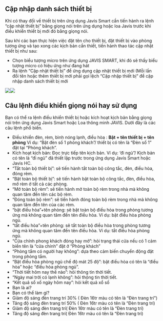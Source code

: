 ## Cập nhập danh sách thiết bị

Khi có thay đổi về thiết bị trên ứng dụng Javis Smart cần tiến hành ra lệnh “cập nhật thiết bị” bằng giọng nói trên ứng dụng hoặc loa Javis trước khi điều khiển thiết bị mới đó bằng giọng nói.

Sau khi các bạn thực hiện việc đặt tên cho thiết bị, đặt thiết bị vào phòng tương ứng và tạo xong các kịch bản cần thiết, tiến hành thao tác cập nhật thiết bị như sau:

- Chọn biểu tượng micro trên ứng dụng JAVIS SMART, khi đó sẽ thấy biểu tượng micro có hiệu ứng như đang hát
- Ra lệnh “Cập nhật thiết bị” để ứng dụng cập nhật thiết bị mới (Mỗi lần đổi tên hoặc thêm thiết bị mới phải gọi lệch “Cập nhập thiết bị” để cập nhập danh sách thiết bị mới

![](../assets/Hướng%20dẫn%20cài%20đặt%20JAVIS%20HC\_V2.033.jpeg)![](../assets/Hướng%20dẫn%20cài%20đặt%20JAVIS%20HC\_V2.034.jpeg)

## Câu lệnh điều khiển giọng nói hay sử dụng

Bạn có thể ra lệnh điều khiển thiết bị hoặc kích hoạt kịch bản bằng giọng nói trên ứng dụng Javis Smart hoặc Loa thông minh JAVIS. Dưới đây là các câu lệnh phổ biến.

- Điều khiển đèn, rèm, bình nóng lạnh, điều hòa : **Bật + tên thiết bị + tên phòng** Ví dụ: “Bật đèn số 1 phòng khách”/ thiết bị có tên là “Đèn số 1” đặt tại “Phòng khách”.
- Kích hoạt kịch bản: Đọc trực tiếp tên kịch bản. Ví dụ: ‘đi ngủ”/ Kịch bản có tên là “đi ngủ” đã thiết lập trước trong ứng dụng Javis Smart hoặc Javis HC.
- “Tắt toàn bộ thiết bị”: sẽ tiến hành tắt toàn bộ công tắc, đèn, điều hòa, đóng rèm.
- “Bật toàn bộ thiết bị”: sẽ tiến hành bật toàn bộ công tắc, đèn, điều hòa, mở rèm ở tất cả các phòng.
- “Mở toàn bộ rèm”: sẽ tiến hành mở toàn bộ rèm trong nhà mà không quan tâm đến tên các bộ rèm.
- “Đóng toàn bộ rèm”: sẽ tiến hành đóng toàn bộ rèm trong nhà mà không quan tâm đến tên của các rèm.
- “bật điều hòa”+tên phòng: sẽ bật toàn bộ điều hòa trong phòng tương ứng mà không quan tâm đến tên điều hòa. Ví dụ: bật điều hòa phòng ngủ.
- “tắt điều hòa”+tên phòng: sẽ tắt toàn bộ điều hòa trong phòng tương ứng mà không quan tâm đến tên điều hòa. Ví dụ: tắt điều hòa phòng ngủ.
- “Cửa chính phong khách đóng hay mở”: hỏi trạng thái cửa nếu có 1 cảm biến tên là “cửa chính” đặt ở “Phòng khách”
- “Phòng tắm có người hay không”: dựa theo cảm biến chuyển động đặt trong phòng tắm.
- “Bật điều hòa phòng ngủ chế độ mát 25 độ”: bật điều hòa có tên là “điều hòa” hoặc “điều hòa phòng ngủ”.
- “Thời tiết hôm nay thế nào”: hỏi thông tin thời tiết.
- “Ngày mai trời có lạnh không”: hỏi thông tin thời tiết.
- “Kết quả sổ xố ngày hôm nay”: hỏi kết quả xổ số
- Bạn là ai?
- Bạn có thể làm gì?
- Giảm độ sáng đèn trang trí 30% ( Đèn 16tr màu có tên là “Đèn trang trí”)
- Tăng độ sáng đèn trang trí 50% ( Đèn 16tr màu có tên là “Đèn trang trí)
- Giảm độ sáng đèn trang trí( Đèn 16tr màu có tên là “Đèn trang trí)
- Tăng độ sáng đèn trang trí( Đèn 16tr màu có tên là “Đèn trang trí)